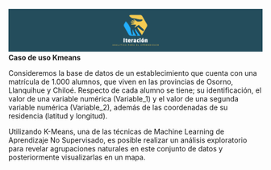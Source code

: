 
![Logo](https://github.com/Iteracion2023/Calificaciones-en-Tiempo-de-Covid-I-parte-/blob/main/LinkedIn%20Cover%20Photo.png)
**Caso de uso Kmeans**

Consideremos la base de datos de un establecimiento que cuenta con una matrícula de 1.000 alumnos, que viven en las provincias de Osorno, Llanquihue y Chiloé. Respecto de cada alumno se tiene; su identificación, el valor de una variable numérica (Variable_1) y el valor de una segunda variable numérica (Variable_2), además de las coordenadas de su residencia (latitud y longitud).

Utilizando K-Means, una de las técnicas de Machine Learning de Aprendizaje No Supervisado, es posible realizar un análisis exploratorio para revelar agrupaciones naturales en este conjunto de datos y posteriormente visualizarlas en un mapa.

